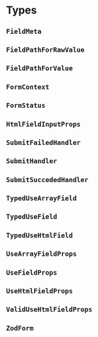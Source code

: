 # Types

## `FieldMeta`

## `FieldPathForRawValue`

## `FieldPathForValue`

## `FormContext`

## `FormStatus`

## `HtmlFieldInputProps`

## `SubmitFailedHandler`

## `SubmitHandler`

## `SubmitSuccededHandler`

## `TypedUseArrayField`

## `TypedUseField`

## `TypedUseHtmlField`

## `UseArrayFieldProps`

## `UseFieldProps`

## `UseHtmlFieldProps`

## `ValidUseHtmlFieldProps`

## `ZodForm`

